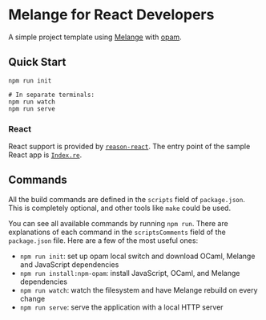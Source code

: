# Melange for React Developers

A simple project template using [Melange](https://github.com/melange-re/melange)
with [opam](https://opam.ocaml.org/).

## Quick Start

```shell
npm run init

# In separate terminals:
npm run watch
npm run serve
```

### React

React support is provided by
[`reason-react`](https://github.com/reasonml/reason-react/). The entry
point of the sample React app is [`Index.re`](Index.re).

## Commands

All the build commands are defined in the `scripts` field of `package.json`.
This is completely optional, and other tools like `make` could be used.

You can see all available commands by running `npm run`. There are explanations
of each command in the `scriptsComments` field of the `package.json` file. Here
are a few of the most useful ones:

- `npm run init`: set up opam local switch and download OCaml, Melange and
JavaScript dependencies
- `npm run install:npm-opam`: install JavaScript, OCaml, and Melange
  dependencies
- `npm run watch`: watch the filesystem and have Melange rebuild on every
change
- `npm run serve`: serve the application with a local HTTP server
